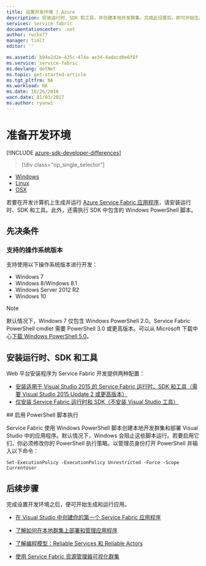 ```yaml
---
title: 设置开发环境 | Azure
description: 安装运行时、SDK 和工具，并创建本地开发群集。完成此设置后，即可开始生成应用程序。
services: service-fabric
documentationcenter: .net
author: rwike77
manager: timlt
editor: ''

ms.assetid: b94e2d2e-435c-474a-ae34-4adecd0e6f8f
ms.service: service-fabric
ms.devlang: dotNet
ms.topic: get-started-article
ms.tgt_pltfrm: NA
ms.workload: NA
ms.date: 10/26/2016
wacn.date: 01/03/2017
ms.author: ryanwi
---
```


# 准备开发环境

[!INCLUDE [azure-sdk-developer-differences](../../includes/azure-sdk-developer-differences.md)]

>[!div class="op_single_selector"]
- [Windows](./service-fabric-get-started.md)
- [Linux](./service-fabric-get-started-linux.md)
- [OSX](./service-fabric-get-started-mac.md)

 若要在开发计算机上生成并运行 [Azure Service Fabric 应用程序][1]，请安装运行时、SDK 和工具。此外，还需执行 SDK 中包含的 Windows PowerShell 脚本。

## 先决条件
### 支持的操作系统版本
支持使用以下操作系统版本进行开发：

- Windows 7
- Windows 8/Windows 8.1
- Windows Server 2012 R2
- Windows 10

>[!NOTE]
> 默认情况下，Windows 7 仅包含 Windows PowerShell 2.0。Service Fabric PowerShell cmdlet 需要 PowerShell 3.0 或更高版本。可以从 Microsoft 下载中心[下载 Windows PowerShell 5.0][powershell5-download]。

## 安装运行时、SDK 和工具
Web 平台安装程序为 Service Fabric 开发提供两种配置：

- [安装适用于 Visual Studio 2015 的 Service Fabric 运行时、SDK 和工具（需要 Visual Studio 2015 Update 2 或更高版本）][full-bundle-vs2015]
- [仅安装 Service Fabric 运行时和 SDK（不安装 Visual Studio 工具）][core-sdk]

##<a name="enable-powershell-script-execution"></a> 启用 PowerShell 脚本执行

Service Fabric 使用 Windows PowerShell 脚本创建本地开发群集和部署 Visual Studio 中的应用程序。默认情况下，Windows 会阻止这些脚本运行。若要启用它们，你必须修改你的 PowerShell 执行策略。以管理员身份打开 PowerShell 并输入以下命令：

```
Set-ExecutionPolicy -ExecutionPolicy Unrestricted -Force -Scope CurrentUser
```

## 后续步骤
完成设置开发环境之后，便可开始生成和运行应用。

- [在 Visual Studio 中创建你的第一个 Service Fabric 应用程序](./service-fabric-create-your-first-application-in-visual-studio.md)
- [了解如何在本地群集上部署和管理应用程序](./service-fabric-get-started-with-a-local-cluster.md)
- [了解编程模型：Reliable Services 和 Reliable Actors](./service-fabric-choose-framework.md)

- [使用 Service Fabric 资源管理器可视化群集](./service-fabric-visualizing-your-cluster.md)

[1]: https://www.azure.cn/home/features/service-fabric "Service Fabric 活动页"
[2]: http://go.microsoft.com/fwlink/?LinkId=517106 "VS RC"
[full-bundle-vs2015]: http://www.microsoft.com/web/handlers/webpi.ashx?command=getinstallerredirect&appid=MicrosoftAzure-ServiceFabric-VS2015 "VS 2015 WebPI 链接"
[full-bundle-dev15]: http://www.microsoft.com/web/handlers/webpi.ashx?command=getinstallerredirect&appid=MicrosoftAzure-ServiceFabric-Dev15 "Dev15 WebPI 链接"
[core-sdk]: http://www.microsoft.com/web/handlers/webpi.ashx?command=getinstallerredirect&appid=MicrosoftAzure-ServiceFabric-CoreSDK "Core SDK WebPI 链接"
[powershell5-download]: https://www.microsoft.com/en-us/download/details.aspx?id=50395

<!---HONumber=Mooncake_Quality_Review_1230_2016-->
